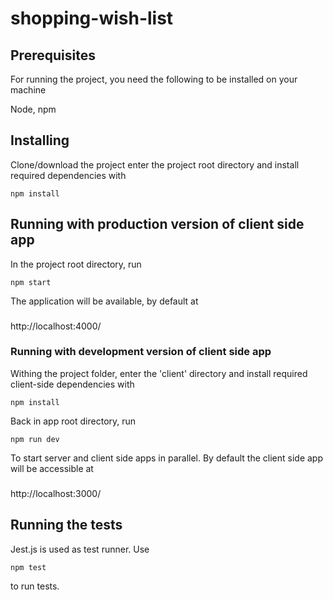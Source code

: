# shopping-wish-list

## Prerequisites
For running the project, you need the following to be installed on your machine

Node, npm

## Installing
Clone/download the project
enter the project root directory and install required dependencies with
```
npm install
```

## Running with production version of client side app
In the project root directory, run
```
npm start
```
The application will be available, by default at 
###
http://localhost:4000/

### Running with development version of client side app
Withing the project folder, enter the 'client' directory and install required client-side dependencies with
```
npm install
```
Back in app root directory, run 
```
npm run dev
```
To start server and client side apps in parallel. By default the client side app will be accessible at 
###
http://localhost:3000/

## Running the tests
Jest.js is used as test runner. Use 
```
npm test
```
to run tests.